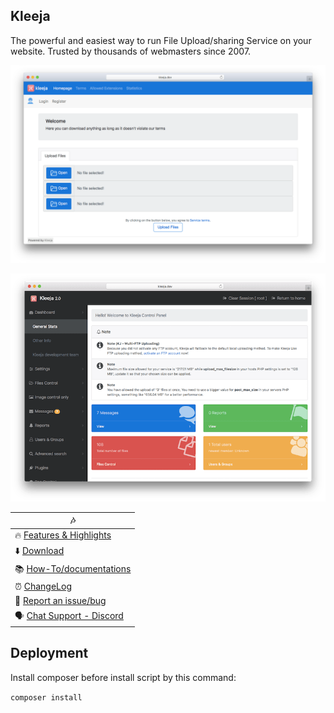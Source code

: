 
## Kleeja
The powerful and easiest way to run File Upload/sharing Service on your website.
Trusted by thousands of webmasters since 2007.

<p align="center">
<img src="https://raw.githubusercontent.com/kleeja-official/website/master/screenshot1.png" width="650" height="auto" alt="github php files uploading">
</p>

<p align="center">
<img src="https://raw.githubusercontent.com/kleeja-official/website/master/screenshot2.png" width="650" height="auto" alt="github php files sharing">
</p>




| 🎶 |
| --- |
| 🔥 [Features & Highlights](https://github.com/kleeja-official/kleeja/wiki/Key-Features-&-Highlights-of-Kleeja) |
| ⬇️ [Download](https://github.com/kleeja-official/kleeja/releases) |
| 📚 [How-To/documentations](https://github.com/kleeja-official/kleeja/wiki) |
| ⏰ [ChangeLog](https://github.com/kleeja-official/kleeja/blob/master/CHANGELOG.md) |
| 🐞 [Report an issue/bug](https://github.com/kleeja-official/kleeja/issues) |
| 🗣 [Chat Support - Discord](https://discord.gg/Mp3XVKP) |

## Deployment
Install composer before install script by this command:

``composer install``
